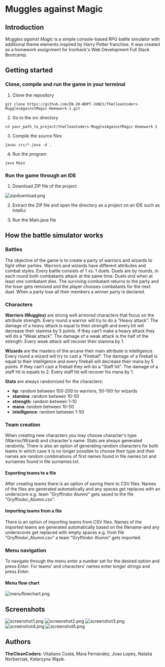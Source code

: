 # Muggles against Magic

## Introduction

*Muggles against Magic* is a simple console-based RPG battle simulator with additional theme elements inspired by Harry Potter franchise. It was created as a homework assignment for Ironhack's Web Development Full Stack Bootcamp.

## Getting started

### Clone, compile and run the game in your terminal

1. Clone the repository
```
git clone https://github.com/EN-IH-WDPT-JUN21/TheCleanCoders-MugglesAgainstMagic-Homework-1.git
```
2. Go to the src directory
```
cd your_path_to_project/theCleanCoders-MugglesAgainstMagic-Homework-1
```
3. Compile the source files
```
javac src/*.java -d .
```
4. Run the program
```
java Main
```

### Run the game through an IDE

1. Download ZIP file of the project

![zipdownload.png](https://github.com/EN-IH-WDPT-JUN21/TheCleanCoders-MugglesAgainstMagic-Homework-1/blob/katBranch/img/zipdownload.png)

2. Extract the ZIP file and open the directory as a project on an IDE such as IntelliJ

3. Run the Main.java file

## How the battle simulator works

### Battles

The objective of the game is to create a party of warriors and wizards to fight other parties. Warriors and wizards have different attributes and combat styles. Every battle consists of 1 vs. 1 duels. Duels are by rounds, in each round both combatants attack at the same time. Duels end when at least one combatant dies. The surviving combatant returns to the party and the loser gets removed and the player chooses combatants for the next duel. When a party lose all their members a winner party is declared.

### Characters

**Warriors (Muggles)** are strong well armored characters that focus on the attribute strength. Every round a warrior will try to do a “Heavy attack”. The damage of a heavy attack is equal to their strength and every hit will decrease their stamina by 5 points. If they can’t make a heavy attack they will do a “Weak attack”. The damage of a weak attack is the half of the strength. Every weak attack will recover their stamina by 1.

**Wizards** are the masters of the arcane their main attribute is intelligence. Every round a wizard will try to cast a “Fireball”. The damage of a fireball is equal to their intelligence and every fireball will decrease their mana by 5 points. If they can’t cast a fireball they will do a “Staff hit”. The damage of a staff hit is equals to 2. Every staff hit will recover his mana by 1.

**Stats** are always randomized for the characters:
- **hp**: random between 100-200 to warriors, 50-100 for wizards
- **stamina**: random between 10-50
- **strength**: random between 1-10
- **mana**: random between 10-50
- **intelligence**: random between 1-50

### Team creation

When creating new characters you may choose character's type (Warrior/Wizard) and character's name. Stats are always generated randomly. There is also an option of generating random characters for both teams in which case it is no longer possible to choose their type and their names are random combinations of first names found in file names.txt and surnames found in file surnames.txt.

#### Exporting teams to a file
After creating teams there is an option of saving them to CSV files. Names of the files are generated automatically and any spaces get replaces with an underscore e.g. team "Gryffindor Alumni" gets saved to the file "Gryffindor_Alumni.csv".

#### Importing teams from a file
There is an option of importing teams from CSV files. Names of the imported teams are generated automatically based on the filename-and any underscores get replaced with empty spaces e.g. from file "Gryffindor_Alumni.csv" a team "Gryffindor Alumni" gets imported.

### Menu navigation

To navigate through the menu enter a number set for the desired option and press *Enter*. For teams' and characters' names enter longer strings and press *Enter*.

#### Menu flow chart

![menuflowchart.png](https://github.com/EN-IH-WDPT-JUN21/TheCleanCoders-MugglesAgainstMagic-Homework-1/blob/katBranch/img/menuflowchart.png)

## Screenshots

![screenshot1.png](https://github.com/EN-IH-WDPT-JUN21/TheCleanCoders-MugglesAgainstMagic-Homework-1/blob/katBranch/img/screenshot1.png)
![screenshot2.png](https://github.com/EN-IH-WDPT-JUN21/TheCleanCoders-MugglesAgainstMagic-Homework-1/blob/katBranch/img/screenshot2.png)
![screenshot3.png](https://github.com/EN-IH-WDPT-JUN21/TheCleanCoders-MugglesAgainstMagic-Homework-1/blob/katBranch/img/screenshot3.png)
![screenshot4.png](https://github.com/EN-IH-WDPT-JUN21/TheCleanCoders-MugglesAgainstMagic-Homework-1/blob/katBranch/img/screenshot4.png)
![screenshot5.png](https://github.com/EN-IH-WDPT-JUN21/TheCleanCoders-MugglesAgainstMagic-Homework-1/blob/katBranch/img/screenshot5.png)


## Authors

**TheCleanCoders**: Vitaliano Costa, Mara Fernández, Joao Lopes, Natalia Norberciak, Katarzyna Wąsik.